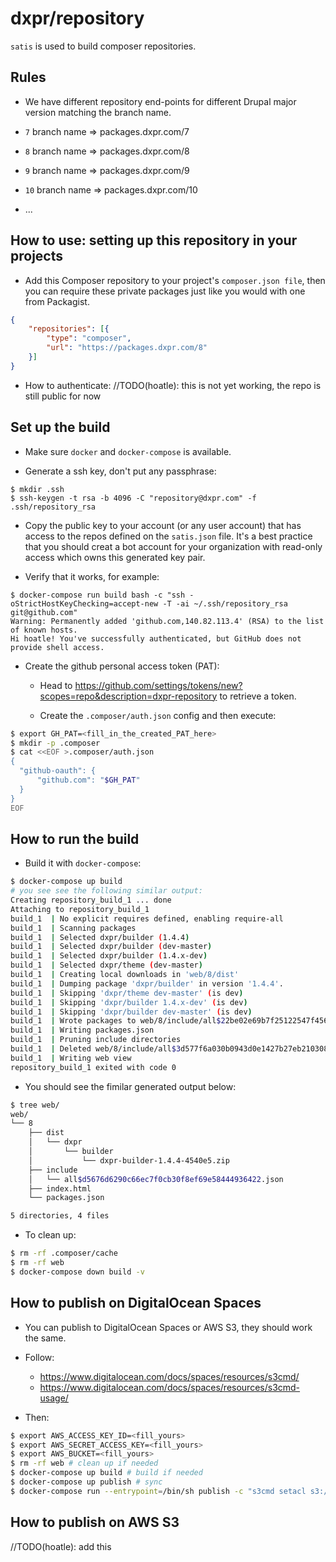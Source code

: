 # dxpr/repository

`satis` is used to build composer repositories.

## Rules

- We have different repository end-points for different Drupal major version matching the branch name.

- `7` branch name  => packages.dxpr.com/7
- `8` branch name  => packages.dxpr.com/8
- `9` branch name  => packages.dxpr.com/9
- `10` branch name => packages.dxpr.com/10
- ...

## How to use: setting up this repository in your projects

- Add this Composer repository to your project's `composer.json file`, then you can require these
private packages just like you would with one from Packagist.

```json
{
    "repositories": [{
        "type": "composer",
        "url": "https://packages.dxpr.com/8"
    }]
}
```

- How to authenticate:
  //TODO(hoatle): this is not yet working, the repo is still public for now


## Set up the build

- Make sure `docker` and `docker-compose` is available.

- Generate a ssh key, don't put any passphrase:

```
$ mkdir .ssh
$ ssh-keygen -t rsa -b 4096 -C "repository@dxpr.com" -f .ssh/repository_rsa
```

- Copy the public key to your account (or any user account) that has access to the repos defined on the
  `satis.json` file. It's a best practice that you should creat a bot account for your organization
  with read-only access which owns this generated key pair.


- Verify that it works, for example:

```
$ docker-compose run build bash -c "ssh -oStrictHostKeyChecking=accept-new -T -ai ~/.ssh/repository_rsa git@github.com"
Warning: Permanently added 'github.com,140.82.113.4' (RSA) to the list of known hosts.
Hi hoatle! You've successfully authenticated, but GitHub does not provide shell access.
```

- Create the github personal access token (PAT):

  + Head to https://github.com/settings/tokens/new?scopes=repo&description=dxpr-repository
    to retrieve a token.

  + Create the `.composer/auth.json` config and then execute:

```bash
$ export GH_PAT=<fill_in_the_created_PAT_here>
$ mkdir -p .composer
$ cat <<EOF >.composer/auth.json
{
  "github-oauth": {
      "github.com": "$GH_PAT"
  }
}
EOF
```

## How to run the build


- Build it with `docker-compose`:

```bash
$ docker-compose up build
# you see see the following similar output:
Creating repository_build_1 ... done
Attaching to repository_build_1
build_1  | No explicit requires defined, enabling require-all
build_1  | Scanning packages
build_1  | Selected dxpr/builder (1.4.4)
build_1  | Selected dxpr/builder (dev-master)
build_1  | Selected dxpr/builder (1.4.x-dev)
build_1  | Selected dxpr/theme (dev-master)
build_1  | Creating local downloads in 'web/8/dist'
build_1  | Dumping package 'dxpr/builder' in version '1.4.4'.
build_1  | Skipping 'dxpr/theme dev-master' (is dev)
build_1  | Skipping 'dxpr/builder 1.4.x-dev' (is dev)
build_1  | Skipping 'dxpr/builder dev-master' (is dev)
build_1  | Wrote packages to web/8/include/all$22be02e69b7f25122547f4569f4a2b6599bb50f7.json
build_1  | Writing packages.json
build_1  | Pruning include directories
build_1  | Deleted web/8/include/all$3d577f6a030b0943d0e1427b27eb210308cb5869.json
build_1  | Writing web view
repository_build_1 exited with code 0
```

- You should see the fimilar generated output below:

```bash
$ tree web/
web/
└── 8
    ├── dist
    │   └── dxpr
    │       └── builder
    │           └── dxpr-builder-1.4.4-4540e5.zip
    ├── include
    │   └── all$d5676d6290c66ec7f0cb30f8ef69e58444936422.json
    ├── index.html
    └── packages.json

5 directories, 4 files
```

- To clean up:

```bash
$ rm -rf .composer/cache
$ rm -rf web
$ docker-compose down build -v
```

## How to publish on DigitalOcean Spaces

- You can publish to DigitalOcean Spaces or AWS S3, they should work the same.

- Follow:
  + https://www.digitalocean.com/docs/spaces/resources/s3cmd/
  + https://www.digitalocean.com/docs/spaces/resources/s3cmd-usage/

- Then:

```bash
$ export AWS_ACCESS_KEY_ID=<fill_yours>
$ export AWS_SECRET_ACCESS_KEY=<fill_yours>
$ export AWS_BUCKET=<fill_yours>
$ rm -rf web # clean up if needed
$ docker-compose up build # build if needed
$ docker-compose up publish # sync
$ docker-compose run --entrypoint=/bin/sh publish -c "s3cmd setacl s3://$AWS_BUCKET --acl-public --recursive" # set acl if needed
```



## How to publish on AWS S3

//TODO(hoatle): add this

